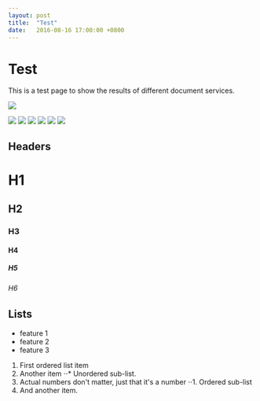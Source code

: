 ```yaml
---
layout: post
title:  "Test"
date:   2016-08-16 17:00:00 +0800
---
```

# Test

This is a test page to show the results of different document services.

![](https://regmedia.co.uk/2013/11/13/visual_studio.jpg?x=1200&y=794)

![](https://img.shields.io/github/stars/pandao/editor.md.svg) ![](https://img.shields.io/github/forks/pandao/editor.md.svg) ![](https://img.shields.io/github/tag/pandao/editor.md.svg) ![](https://img.shields.io/github/release/pandao/editor.md.svg) ![](https://img.shields.io/github/issues/pandao/editor.md.svg) ![](https://img.shields.io/bower/v/editor.md.svg)

## Headers
# H1  
## H2  
### H3  
#### H4  
##### H5  
###### H6  

## Lists
- feature 1
- feature 2
- feature 3

1. First ordered list item
2. Another item
⋅⋅* Unordered sub-list. 
1. Actual numbers don't matter, just that it's a number
⋅⋅1. Ordered sub-list
4. And another item.